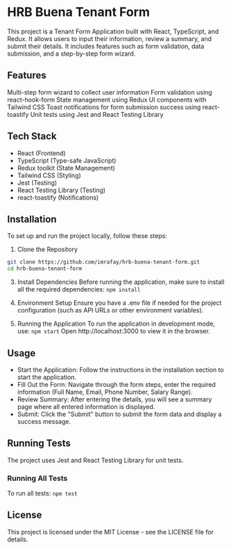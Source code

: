 # HRB Buena Tenant Form

This project is a Tenant Form Application built with React, TypeScript, and Redux. It allows users to input their information, review a summary, and submit their details. It includes features such as form validation, data submission, and a step-by-step form wizard.

## Features

Multi-step form wizard to collect user information
Form validation using react-hook-form
State management using Redux
UI components with Tailwind CSS
Toast notifications for form submission success using react-toastify
Unit tests using Jest and React Testing Library

## Tech Stack
* React (Frontend)
* TypeScript (Type-safe JavaScript)
* Redux toolkit (State Management)
* Tailwind CSS (Styling)
* Jest (Testing)
* React Testing Library (Testing)
* react-toastify (Notifications)

## Installation
To set up and run the project locally, follow these steps:

1. Clone the Repository
   
```bash
git clone https://github.com/imrafay/hrb-buena-tenant-form.git
cd hrb-buena-tenant-form
```

3. Install Dependencies
Before running the application, make sure to install all the required dependencies:
`npm install`

3. Environment Setup
Ensure you have a .env file if needed for the project configuration (such as API URLs or other environment variables).

4. Running the Application
To run the application in development mode, use:
`npm start`
Open http://localhost:3000 to view it in the browser.

## Usage
* Start the Application: Follow the instructions in the installation section to start the application.
* Fill Out the Form: Navigate through the form steps, enter the required information (Full Name, Email, Phone Number, Salary Range).
* Review Summary: After entering the details, you will see a summary page where all entered information is displayed.
* Submit: Click the "Submit" button to submit the form data and display a success message.

## Running Tests
The project uses Jest and React Testing Library for unit tests.
### Running All Tests
To run all tests:
`npm test`

## License
This project is licensed under the MIT License - see the LICENSE file for details.
